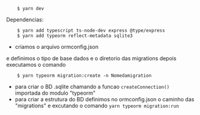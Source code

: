 ``` 
    $ yarn dev  
```
Dependencias:
```
    $ yarn add typescript ts-node-dev express @type/express 
    $ yarn add typeorm reflect-metadata sqlite3
```

- criamos o arquivo ormconfig.json

e definimos o tipo de base dados e o diretorio das migrations 
depois executamos  o comando 
``` 
    $ yarn typeorm migration:create -n Nomedamigration 
```

- para criar o BD .sqlite chamando a funcao ``createConnection()`` importada do modulo "typeorm"
- para criar a estrutura do BD definimos no ormconfig.json o caminho das "migrations" e excutando o comando ``yarn typeorm migration:run``
